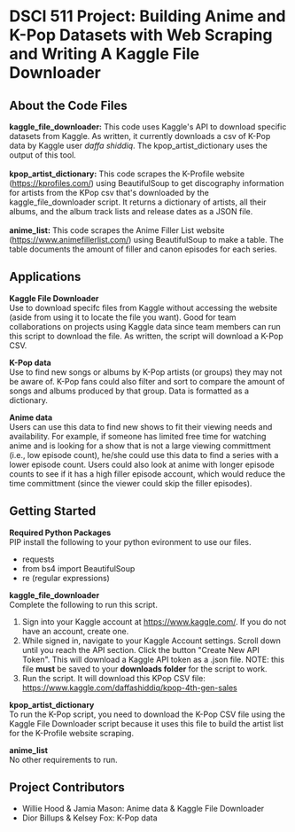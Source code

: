 # DSCI 511 Project: Building Anime and K-Pop Datasets with Web Scraping and Writing A Kaggle File Downloader 

## About the Code Files

**kaggle_file_downloader:**  This code uses Kaggle's API to download specific datasets from Kaggle. As written, it currently downloads a csv of K-Pop data by Kaggle user _daffa shiddiq_. The kpop_artist_dictionary uses the output of this tool.
<br>
<br>
**kpop_artist_dictionary:** This code scrapes the K-Profile website (https://kprofiles.com/) using BeautifulSoup to get discography information for artists from the KPop csv that's downloaded by the kaggle_file_downloader script. It returns a dictionary of artists, all their albums, and the album track lists and release dates as a JSON file.
<br>
<br>
**anime_list:** This code scrapes the Anime Filler List website (https://www.animefillerlist.com/) using BeautifulSoup to make a table. The table documents the amount of filler and canon episodes for each series.<br>

## Applications
**Kaggle File Downloader** <br>
Use to download specifc files from Kaggle without accessing the website (aside from using it to locate the file you want). Good for team collaborations on projects using Kaggle data since team members can run this script to download the file. As written, the script will download a K-Pop CSV. 

**K-Pop data** <br>
Use to find new songs or albums by K-Pop artists (or groups) they may not be aware of. K-Pop fans could also filter and sort to compare the amount of songs and albums produced by that group. Data is formatted as a dictionary.

**Anime data**<br>
Users can use this data to find new shows to fit their viewing needs and availability. For example, if someone has limited free time for watching anime and is looking for a show that is not a large viewing committment (i.e., low episode count), he/she could use this data to find a series with a lower episode count. Users could also look at anime with longer episode counts to see if it has a high filler episode account, which would reduce the time committment (since the viewer could skip the filler episodes).

## Getting Started
**Required Python Packages** <br>
PIP install the following to your python evironment to use our files.

- requests
- from bs4 import BeautifulSoup
- re (regular expressions)

**kaggle_file_downloader**<br>
Complete the following to run this script.

1. Sign into your Kaggle account at https://www.kaggle.com/. If you do not have an account, create one.
2. While signed in, navigate to your Kaggle Account settings. Scroll down until you reach the API section. Click the button "Create New API Token". This will download a Kaggle API token as a .json file. NOTE: this file **must** be saved to your **downloads folder** for the script to work.
3. Run the script. It will download this KPop CSV file: https://www.kaggle.com/daffashiddiq/kpop-4th-gen-sales

**kpop_artist_dictionary** <br>
To run the K-Pop script, you need to download the K-Pop CSV file using the Kaggle File Downloader script because it uses this file to build the artist list for the K-Profile website scraping.

**anime_list** <br>
No other requirements to run. 

## Project Contributors
- Willie Hood & Jamia Mason: Anime data & Kaggle File Downloader 
- Dior Billups & Kelsey Fox: K-Pop data
